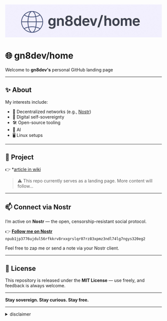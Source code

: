 <img src="picture/banner.jpeg" /> <br />

# 🌐 gn8dev/home

Welcome to **gn8dev's** personal GitHub landing page

---

## ✨ About

My interests include:

- 📡 Decentralized networks (e.g., [Nostr](https://nostr.com))
- 🔐 Digital self-sovereignty
- 🛠️ Open-source tooling
- 🧠 AI
- 🖥️ Linux setups

---

## 📌 Project
👉 *[article in wiki](https://github.com/gn8.dev/home/wiki) 

> ⚠️ This repo currently serves as a landing page. More content will follow…

---

## 📫 Connect via Nostr

I’m active on **Nostr** — the open, censorship-resistant social protocol.

👉 **[Follow me on Nostr](https://primal.net/p/npub1jp3776ujdul56rfkkrv8rxxgrslqr07rz83xpmz3ndl74lg7ngys320eg2)**  
`npub1jp3776ujdul56rfkkrv8rxxgrslqr07rz83xpmz3ndl74lg7ngys320eg2`

Feel free to zap me or send a note via your Nostr client.

---

## 📃 License

This repository is released under the **MIT License** — use freely, and feedback is always welcome.

---

**Stay sovereign. Stay curious. Stay free.**

---

<details>
<summary>disclaimer</summary>
This content was created by the author based on independent research and reflects the author's current understanding at the time of writing.
While every effort has been made to ensure the information is accurate and up-to-date, no guarantee is given regarding its correctness, completeness, or applicability to specific situations.
This material is intended for informational purposes only and should not be considered as professional advice. Users are encouraged to verify critical information through additional sources before relying on it for decision-making. Neither the author nor the organization assumes any liability for errors, omissions, or potential consequences arising from the use of this content.
</details>




